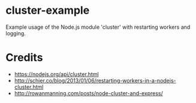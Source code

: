# cluster-example
Example usage of the Node.js module 'cluster' with restarting workers and logging.

# Credits

* https://nodejs.org/api/cluster.html
* http://schier.co/blog/2013/01/06/restarting-workers-in-a-nodejs-cluster.html
* http://rowanmanning.com/posts/node-cluster-and-express/
